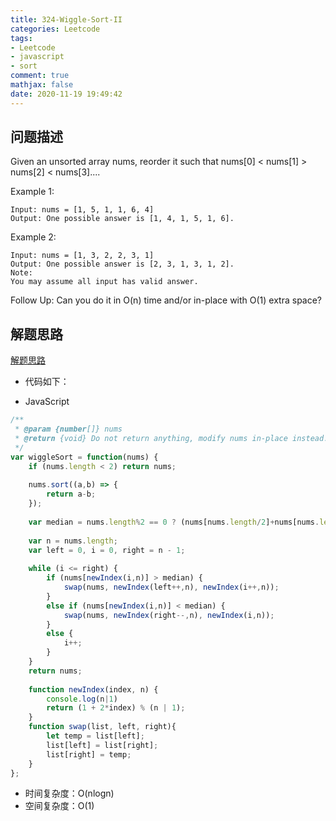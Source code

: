 ```yaml
---
title: 324-Wiggle-Sort-II
categories: Leetcode
tags: 
- Leetcode
- javascript
- sort
comment: true
mathjax: false
date: 2020-11-19 19:49:42
---
```


## 问题描述

Given an unsorted array nums, reorder it such that nums[0] < nums[1] > nums[2] < nums[3]....

Example 1:
```
Input: nums = [1, 5, 1, 1, 6, 4]
Output: One possible answer is [1, 4, 1, 5, 1, 6].
```
<!--more-->
Example 2:
```
Input: nums = [1, 3, 2, 2, 3, 1]
Output: One possible answer is [2, 3, 1, 3, 1, 2].
Note:
You may assume all input has valid answer.
```
Follow Up:
Can you do it in O(n) time and/or in-place with O(1) extra space?


## 解题思路

[解题思路](https://leetcode.com/problems/wiggle-sort-ii/discuss/77682/Step-by-step-explanation-of-index-mapping-in-Java)

- 代码如下：

- JavaScript

```JavaScript
/**
 * @param {number[]} nums
 * @return {void} Do not return anything, modify nums in-place instead.
 */
var wiggleSort = function(nums) {
    if (nums.length < 2) return nums;
    
    nums.sort((a,b) => {
        return a-b;
    });
    
    var median = nums.length%2 == 0 ? (nums[nums.length/2]+nums[nums.length/2-1])/2 : nums[Math.floor(nums.length/2)];
    
    var n = nums.length;
    var left = 0, i = 0, right = n - 1;
    
    while (i <= right) {
        if (nums[newIndex(i,n)] > median) {
            swap(nums, newIndex(left++,n), newIndex(i++,n));
        }
        else if (nums[newIndex(i,n)] < median) {
            swap(nums, newIndex(right--,n), newIndex(i,n));
        }
        else {
            i++;
        }
    }
    return nums;
    
    function newIndex(index, n) {
        console.log(n|1)
        return (1 + 2*index) % (n | 1);
    }
    function swap(list, left, right){
        let temp = list[left];
        list[left] = list[right];
        list[right] = temp;
    }
};
```


- 时间复杂度：O(nlogn)
- 空间复杂度：O(1)


